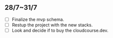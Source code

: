 #

## 28/7~31/7

- [ ] Finalize the mvp schema.
- [ ] Restup the project with the new stacks.
- [ ] Look and decide if to buy the cloudcourse.dev.

##
